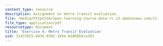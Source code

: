 ```yaml
---
content_type: resource
description: Assignment on metro transit evaluation.
file: /media/https%3A/open-learning-course-data-rc.s3.amazonaws.com/11-433j-real-estate-economics-fall-2008/31437025b83603921b5eb10b6b5ca393_ps4_08.pdf
file_type: application/pdf
resourcetype: Document
title: 'Exercise 4: Metro Transit Evaluation'
uid: 31437025-b836-0392-1b5e-b10b6b5ca393
---
```

